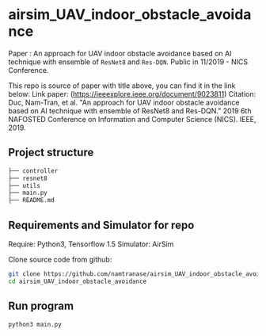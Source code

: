 # airsim_UAV_indoor_obstacle_avoidance
Paper : An approach for UAV indoor obstacle avoidance based on AI technique with ensemble of `ResNet8` and `Res-DQN`. Public in 11/2019 - NICS Conference.

This repo is source of paper with title above, you can find it in the link below:
Link paper: (https://ieeexplore.ieee.org/document/9023811)
Citation: Duc, Nam-Tran, et al. "An approach for UAV indoor obstacle avoidance based on AI technique with ensemble of ResNet8 and Res-DQN." 2019 6th NAFOSTED Conference on Information and Computer Science (NICS). IEEE, 2019.

## Project structure

```bash
├── controller
├── resnet8
├── utils
├── main.py
├── README.md
```

## Requirements and Simulator for repo

Require: Python3, Tensorflow 1.5
Simulator: AirSim

Clone source code from github:

```bash
git clone https://github.com/namtranase/airsim_UAV_indoor_obstacle_avoidance.git
cd airsim_UAV_indoor_obstacle_avoidance
```

## Run program

```bash
python3 main.py
```

